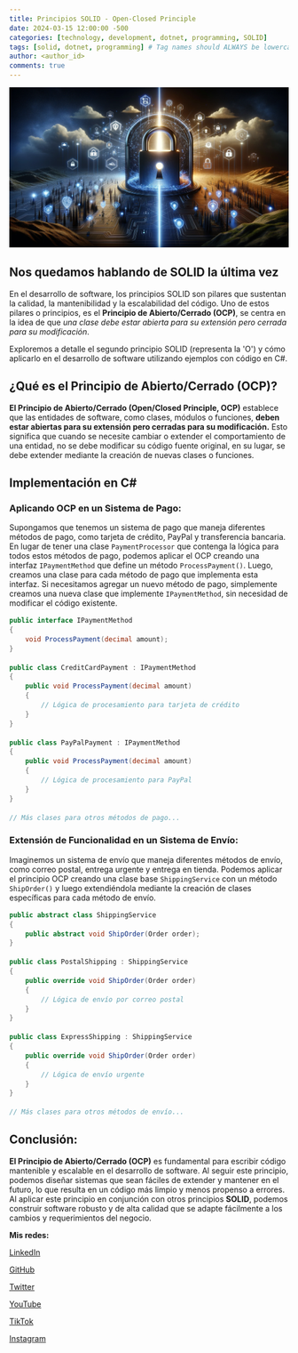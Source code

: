 ```yaml
---
title: Principios SOLID - Open-Closed Principle
date: 2024-03-15 12:00:00 -500
categories: [technology, development, dotnet, programming, SOLID] 
tags: [solid, dotnet, programming] # Tag names should ALWAYS be lowercase
author: <author_id>
comments: true
---
```

![image](/assets/img/openclose.jpg)

## Nos quedamos hablando de SOLID la última vez

En el desarrollo de software, los principios SOLID son pilares que sustentan la calidad, la mantenibilidad y la escalabilidad del código. Uno de estos pilares o principios, es el **Principio de Abierto/Cerrado (OCP)**, se centra en la idea de que *una clase debe estar abierta para su extensión pero cerrada para su modificación*. 

Exploremos a detalle el segundo principio SOLID (representa la 'O') y cómo aplicarlo en el desarrollo de software utilizando ejemplos con código en C#.

## ¿Qué es el Principio de Abierto/Cerrado (OCP)?

**El Principio de Abierto/Cerrado (Open/Closed Principle, OCP)** establece que las entidades de software, como clases, módulos o funciones, **deben estar abiertas para su extensión pero cerradas para su modificación.** Esto significa que cuando se necesite cambiar o extender el comportamiento de una entidad, no se debe modificar su código fuente original, en su lugar, se debe extender mediante la creación de nuevas clases o funciones.

## Implementación en C#

### Aplicando OCP en un Sistema de Pago:

Supongamos que tenemos un sistema de pago que maneja diferentes métodos de pago, como tarjeta de crédito, PayPal y transferencia bancaria. En lugar de tener una clase ``PaymentProcessor`` que contenga la lógica para todos estos métodos de pago, podemos aplicar el OCP creando una interfaz ``IPaymentMethod`` que define un método ``ProcessPayment()``. Luego, creamos una clase para cada método de pago que implementa esta interfaz. Si necesitamos agregar un nuevo método de pago, simplemente creamos una nueva clase que implemente ``IPaymentMethod``, sin necesidad de modificar el código existente.

```cs
public interface IPaymentMethod
{
    void ProcessPayment(decimal amount);
}

public class CreditCardPayment : IPaymentMethod
{
    public void ProcessPayment(decimal amount)
    {
        // Lógica de procesamiento para tarjeta de crédito
    }
}

public class PayPalPayment : IPaymentMethod
{
    public void ProcessPayment(decimal amount)
    {
        // Lógica de procesamiento para PayPal
    }
}

// Más clases para otros métodos de pago...
```

### Extensión de Funcionalidad en un Sistema de Envío:

Imaginemos un sistema de envío que maneja diferentes métodos de envío, como correo postal, entrega urgente y entrega en tienda. Podemos aplicar el principio OCP creando una clase base ``ShippingService`` con un método ``ShipOrder()`` y luego extendiéndola mediante la creación de clases específicas para cada método de envío.
```cs
public abstract class ShippingService
{
    public abstract void ShipOrder(Order order);
}

public class PostalShipping : ShippingService
{
    public override void ShipOrder(Order order)
    {
        // Lógica de envío por correo postal
    }
}

public class ExpressShipping : ShippingService
{
    public override void ShipOrder(Order order)
    {
        // Lógica de envío urgente
    }
}

// Más clases para otros métodos de envío...
```
## Conclusión:

**El Principio de Abierto/Cerrado (OCP)** es fundamental para escribir código mantenible y escalable en el desarrollo de software. Al seguir este principio, podemos diseñar sistemas que sean fáciles de extender y mantener en el futuro, lo que resulta en un código más limpio y menos propenso a errores. Al aplicar este principio en conjunción con otros principios **SOLID**, podemos construir software robusto y de alta calidad que se adapte fácilmente a los cambios y requerimientos del negocio.

**Mis redes:**

[LinkedIn](https://www.linkedin.com/in/diego-diaz-mendoza/)

[GitHub](https://github.com/diego-devs)

[Twitter](https://twitter.com/Diego_Devs)    

[YouTube](https://www.youtube.com/channel/UCGQmO-aJ9yJSdv_VD8_IDjg)

[TikTok](https://www.tiktok.com/@diegoz.code)

[Instagram](https://www.instagram.com/devs.diego/)